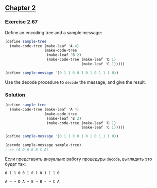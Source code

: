 ## [Chapter 2](../index.md#2-Building-Abstractions-with-Data)

### Exercise 2.67

Define an encoding tree and a sample message:

```scheme
(define sample-tree
  (make-code-tree (make-leaf 'A 4)
                  (make-code-tree
                   (make-leaf 'B 2)
                   (make-code-tree (make-leaf 'D 1)
                                   (make-leaf 'C 1)))))

(define sample-message '(0 1 1 0 0 1 0 1 0 1 1 1 0))
```

Use the decode procedure to `decode` the message, and give the result. 

### Solution

```scheme
(define sample-tree
  (make-code-tree (make-leaf 'A 4)
                  (make-code-tree
                   (make-leaf 'B 2)
                   (make-code-tree (make-leaf 'D 1)
                                   (make-leaf 'C 1)))))

(define sample-message '(0 1 1 0 0 1 0 1 0 1 1 1 0))

(decode sample-message sample-tree)
; => (A D A B B C A)
```

Если представить визуально работу процедуры `decode`, выглядить это будет так:

```
0 1 1 0 0 1 0 1 0 1 1 1 0

A → → D A → B → B → → C A
```

